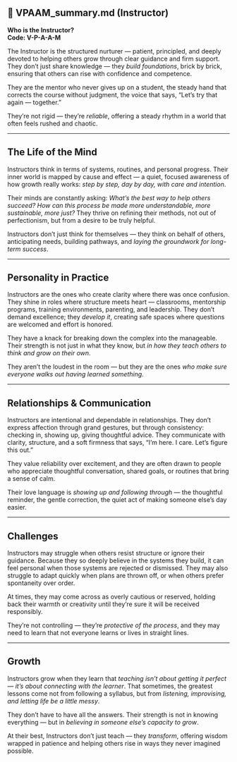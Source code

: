 ## 📄 VPAAM_summary.md (Instructor)

**Who is the Instructor?**  
**Code: V-P-A-A-M**

The Instructor is the structured nurturer — patient, principled, and deeply devoted to helping others grow through clear guidance and firm support. They don’t just share knowledge — they *build foundations*, brick by brick, ensuring that others can rise with confidence and competence.

They are the mentor who never gives up on a student, the steady hand that corrects the course without judgment, the voice that says, “Let’s try that again — together.”

They’re not rigid — they’re *reliable*, offering a steady rhythm in a world that often feels rushed and chaotic.

---

## The Life of the Mind

Instructors think in terms of systems, routines, and personal progress. Their inner world is mapped by cause and effect — a quiet, focused awareness of how growth really works: *step by step, day by day, with care and intention*.

Their minds are constantly asking: *What’s the best way to help others succeed? How can this process be made more understandable, more sustainable, more just?* They thrive on refining their methods, not out of perfectionism, but from a desire to be truly helpful.

Instructors don’t just think for themselves — they think on behalf of others, anticipating needs, building pathways, and *laying the groundwork for long-term success*.

---

## Personality in Practice

Instructors are the ones who create clarity where there was once confusion. They shine in roles where structure meets heart — classrooms, mentorship programs, training environments, parenting, and leadership. They don’t demand excellence; they *develop it*, creating safe spaces where questions are welcomed and effort is honored.

They have a knack for breaking down the complex into the manageable. Their strength is not just in what they know, but *in how they teach others to think and grow on their own*.

They aren’t the loudest in the room — but they are the ones *who make sure everyone walks out having learned something*.

---

## Relationships & Communication

Instructors are intentional and dependable in relationships. They don’t express affection through grand gestures, but through consistency: checking in, showing up, giving thoughtful advice. They communicate with clarity, structure, and a soft firmness that says, “I’m here. I care. Let’s figure this out.”

They value reliability over excitement, and they are often drawn to people who appreciate thoughtful conversation, shared goals, or routines that bring a sense of calm.

Their love language is *showing up and following through* — the thoughtful reminder, the gentle correction, the quiet act of making someone else’s day easier.

---

## Challenges

Instructors may struggle when others resist structure or ignore their guidance. Because they so deeply believe in the systems they build, it can feel personal when those systems are rejected or dismissed. They may also struggle to adapt quickly when plans are thrown off, or when others prefer spontaneity over order.

At times, they may come across as overly cautious or reserved, holding back their warmth or creativity until they’re sure it will be received responsibly.

They’re not controlling — they’re *protective of the process*, and they may need to learn that not everyone learns or lives in straight lines.

---

## Growth

Instructors grow when they learn that *teaching isn’t about getting it perfect — it’s about connecting with the learner*. That sometimes, the greatest lessons come not from following a syllabus, but from *listening, improvising, and letting life be a little messy*.

They don’t have to have all the answers. Their strength is not in knowing everything — but in *believing in someone else’s capacity to grow*.

At their best, Instructors don’t just teach — they *transform*, offering wisdom wrapped in patience and helping others rise in ways they never imagined possible.
